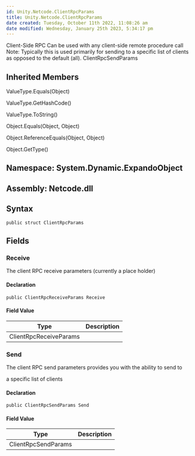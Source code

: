 ```yaml
---
id: Unity.Netcode.ClientRpcParams
title: Unity.Netcode.ClientRpcParams
date created: Tuesday, October 11th 2022, 11:08:26 am
date modified: Wednesday, January 25th 2023, 5:34:17 pm
---
```


<div class="markdown level0 summary">

Client-Side RPC Can be used with any client-side remote procedure call Note: Typically this is used primarily for sending to a specific list of clients as opposed to the default (all). ClientRpcSendParams

</div>

<div class="markdown level0 conceptual">

</div>

<div class="inheritedMembers">

## Inherited Members

<div>

ValueType.Equals(Object)

</div>

<div>

ValueType.GetHashCode()

</div>

<div>

ValueType.ToString()

</div>

<div>

Object.Equals(Object, Object)

</div>

<div>

Object.ReferenceEquals(Object, Object)

</div>

<div>

Object.GetType()

</div>

</div>

## **Namespace**: System.Dynamic.ExpandoObject

## **Assembly**: Netcode.dll

## Syntax

``` lang-csharp
public struct ClientRpcParams
```

## Fields

### Receive

<div class="markdown level1 summary">

The client RPC receive parameters (currently a place holder)

</div>

<div class="markdown level1 conceptual">

</div>

#### Declaration

``` lang-csharp
public ClientRpcReceiveParams Receive
```

#### Field Value

| Type                   | Description |
|------------------------|-------------|
| ClientRpcReceiveParams |             |

### Send

<div class="markdown level1 summary">

The client RPC send parameters provides you with the ability to send to

a specific list of clients

</div>

<div class="markdown level1 conceptual">

</div>

#### Declaration

``` lang-csharp
public ClientRpcSendParams Send
```

#### Field Value

| Type                | Description |
|---------------------|-------------|
| ClientRpcSendParams |             |

